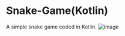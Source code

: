 # Snake-Game(Kotlin)

A simple snake game coded in Kotlin.
![image](https://user-images.githubusercontent.com/96023835/147000225-0cfbd183-1adf-4f72-a490-35c5ed1e24e0.png)
